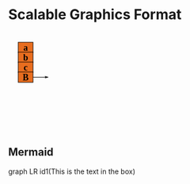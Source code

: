 Scalable Graphics Format
========================

<svg height="200" id="testStaticDrawingSchemaA" width="500">
	<defs>
		<marker id="Arrow1Mend" orient="auto" refX="0.0" refY="0.0" style="overflow:visible;">
			<path d="M 0.0,0.0 L 5.0,-5.0 L -12.5,0.0 L 5.0,5.0 L 0.0,0.0 z " id="path5143" style="fill-rule:evenodd;stroke:#000000;stroke-width:1.0pt;" transform="scale(0.4) rotate(180) translate(10,0)"/>
		</marker>
	</defs>
	<g transform="translate(20,20)">
		<rect height="21" style="fill: rgb(232, 109, 31); stroke: rgb(0, 0, 0); stroke-width: 1px;" width="30"/>
		<text style="dominant-baseline: central; text-anchor: middle; font-size: 18px; font-weight: bold; font-family: Calibri;" x="15" y="10.5">a</text>
	</g>
	<g transform="translate(20,40)">
		<rect height="21" style="fill: rgb(232, 109, 31); stroke: rgb(0, 0, 0); stroke-width: 1px;" width="30"/>
		<text style="dominant-baseline: central; text-anchor: middle; font-size: 18px; font-weight: bold; font-family: Calibri;" x="15" y="10.5">b</text>
	</g>
	<g transform="translate(20,60)">
		<rect height="21" style="fill: rgb(232, 109, 31); stroke: rgb(0, 0, 0); stroke-width: 1px;" width="30"/>
		<text style="dominant-baseline: central; text-anchor: middle; font-size: 18px; font-weight: bold; font-family: Calibri;" x="15" y="10.5">c</text>
	</g>
	<g transform="translate(20,80)">
		<rect height="21" style="fill: rgb(232, 109, 31); stroke: rgb(0, 0, 0); stroke-width: 1px;" width="30"/>
		<text style="dominant-baseline: central; text-anchor: middle; font-size: 18px; font-weight: bold; font-family: Calibri;" x="15" y="10.5">B</text>
		<path d="m 30,10.5 30,0" style="stroke: rgb(0, 0, 0); stroke-width: 1px; stroke-opacity: 1; stroke-linecap: butt; stroke-linejoin: miter; marker-end: url(#Arrow1Mend);"/>
	</g>
</svg>

Mermaid
----

<script src="mermaid.min.js"></script>
<script>mermaid.initialize({startOnLoad:true});</script>

<div class="mermaid">graph LR
    id1(This is the text in the box)</div>
